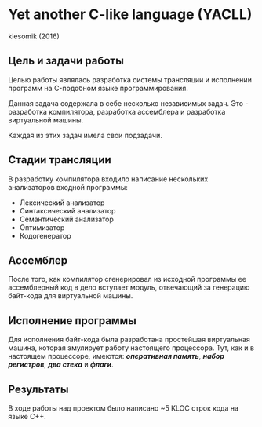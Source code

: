# Yet another C-like language (YACLL)

klesomik (2016)

## Цель и задачи работы

Целью работы являлась разработка системы трансляции и исполнении программ на C-подобном языке программирования.

Данная задача содержала в себе несколько независимых задач.
Это - разработка компилятора, разработка ассемблера и разработка виртуальной машины.

Каждая из этих задач имела свои подзадачи.

## Стадии трансляции

В разработку компилятора входило написание нескольких анализаторов входной программы:

* Лексический анализатор
* Синтаксический анализатор
* Семантический анализатор
* Оптимизатор
* Кодогенератор

## Ассемблер

После того, как компилятор сгенерировал из исходной программы ее ассемблерный код в дело вступает модуль, отвечающий за генерацию байт-кода для виртуальной машины.

## Исполнение программы

Для исполнения байт-кода была разработана простейшая виртуальная машина, которая эмулирует работу настоящего процессора. Тут, как и в настоящем процессоре, имеются: ***оперативная память***, ***набор регистров***, ***два стека*** и ***флаги***.

## Результаты

В ходе работы над проектом было написано ~5 KLOC строк кода на языке C++.